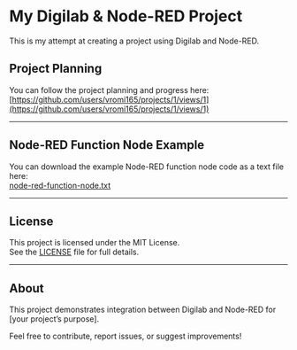 # My Digilab & Node-RED Project

This is my attempt at creating a project using Digilab and Node-RED.

## Project Planning

You can follow the project planning and progress here:  
[https://github.com/users/vromi165/projects/1/views/1](https://github.com/users/vromi165/projects/1/views/1)

---

## Node-RED Function Node Example

You can download the example Node-RED function node code as a text file here:  
[node-red-function-node.txt](./node-red-function-node.txt)

---

## License

This project is licensed under the MIT License.  
See the [LICENSE](LICENSE) file for full details.

---

## About

This project demonstrates integration between Digilab and Node-RED for [your project’s purpose].  

Feel free to contribute, report issues, or suggest improvements!
